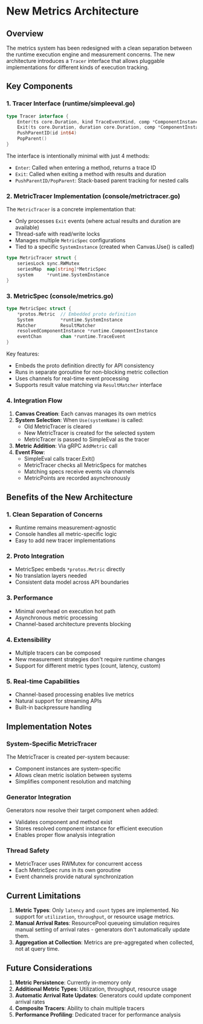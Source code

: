 # New Metrics Architecture

## Overview

The metrics system has been redesigned with a clean separation between the runtime execution engine and measurement concerns. The new architecture introduces a `Tracer` interface that allows pluggable implementations for different kinds of execution tracking.

## Key Components

### 1. Tracer Interface (runtime/simpleeval.go)

```go
type Tracer interface {
    Enter(ts core.Duration, kind TraceEventKind, comp *ComponentInstance, method *MethodDecl, args ...string) int64
    Exit(ts core.Duration, duration core.Duration, comp *ComponentInstance, method *MethodDecl, retVal Value, err error)
    PushParentID(id int64)
    PopParent()
}
```

The interface is intentionally minimal with just 4 methods:
- `Enter`: Called when entering a method, returns a trace ID
- `Exit`: Called when exiting a method with results and duration
- `PushParentID/PopParent`: Stack-based parent tracking for nested calls

### 2. MetricTracer Implementation (console/metrictracer.go)

The `MetricTracer` is a concrete implementation that:
- Only processes `Exit` events (where actual results and duration are available)
- Thread-safe with read/write locks
- Manages multiple `MetricSpec` configurations
- Tied to a specific `SystemInstance` (created when Canvas.Use() is called)

```go
type MetricTracer struct {
    seriesLock sync.RWMutex
    seriesMap  map[string]*MetricSpec
    system     *runtime.SystemInstance
}
```

### 3. MetricSpec (console/metrics.go)

```go
type MetricSpec struct {
    *protos.Metric  // Embedded proto definition
    System          *runtime.SystemInstance
    Matcher         ResultMatcher
    resolvedComponentInstance *runtime.ComponentInstance
    eventChan       chan *runtime.TraceEvent
}
```

Key features:
- Embeds the proto definition directly for API consistency
- Runs in separate goroutine for non-blocking metric collection
- Uses channels for real-time event processing
- Supports result value matching via `ResultMatcher` interface

### 4. Integration Flow

1. **Canvas Creation**: Each canvas manages its own metrics
2. **System Selection**: When `Use(systemName)` is called:
   - Old MetricTracer is cleared
   - New MetricTracer is created for the selected system
   - MetricTracer is passed to SimpleEval as the tracer
3. **Metric Addition**: Via gRPC `AddMetric` call
4. **Event Flow**: 
   - SimpleEval calls tracer.Exit()
   - MetricTracer checks all MetricSpecs for matches
   - Matching specs receive events via channels
   - MetricPoints are recorded asynchronously

## Benefits of the New Architecture

### 1. Clean Separation of Concerns
- Runtime remains measurement-agnostic
- Console handles all metric-specific logic
- Easy to add new tracer implementations

### 2. Proto Integration
- MetricSpec embeds `*protos.Metric` directly
- No translation layers needed
- Consistent data model across API boundaries

### 3. Performance
- Minimal overhead on execution hot path
- Asynchronous metric processing
- Channel-based architecture prevents blocking

### 4. Extensibility
- Multiple tracers can be composed
- New measurement strategies don't require runtime changes
- Support for different metric types (count, latency, custom)

### 5. Real-time Capabilities
- Channel-based processing enables live metrics
- Natural support for streaming APIs
- Built-in backpressure handling

## Implementation Notes

### System-Specific MetricTracer
The MetricTracer is created per-system because:
- Component instances are system-specific
- Allows clean metric isolation between systems
- Simplifies component resolution and matching

### Generator Integration
Generators now resolve their target component when added:
- Validates component and method exist
- Stores resolved component instance for efficient execution
- Enables proper flow analysis integration

### Thread Safety
- MetricTracer uses RWMutex for concurrent access
- Each MetricSpec runs in its own goroutine
- Event channels provide natural synchronization

## Current Limitations

1. **Metric Types**: Only `latency` and `count` types are implemented. No support for `utilization`, `throughput`, or resource usage metrics.
2. **Manual Arrival Rates**: ResourcePool queueing simulation requires manual setting of arrival rates - generators don't automatically update them.
3. **Aggregation at Collection**: Metrics are pre-aggregated when collected, not at query time.

## Future Considerations

1. **Metric Persistence**: Currently in-memory only
2. **Additional Metric Types**: Utilization, throughput, resource usage
3. **Automatic Arrival Rate Updates**: Generators could update component arrival rates
4. **Composite Tracers**: Ability to chain multiple tracers
5. **Performance Profiling**: Dedicated tracer for performance analysis